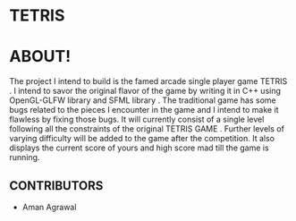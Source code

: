 # TETRIS





# ABOUT!
The project I intend to build is the famed arcade single player game TETRIS . I intend to savor the original flavor of the game by writing it in C++ using OpenGL-GLFW library and SFML library . The traditional game has some bugs related to the pieces I encounter in the game and I intend to make it flawless by fixing those bugs. It will currently consist of a single level following all the constraints of the original TETRIS GAME . Further levels of varying difficulty will be added to the game after the competition. It also displays the current score of yours and high score mad till the game is running.
 
## CONTRIBUTORS
* Aman Agrawal
 
 

 






